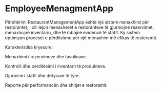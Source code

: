 # EmployeeMenagmentApp

Përshkrim:
RestaurantManagementApp është një sistem menaxhimi për restorantet, i cili lejon menaxherët e restoranteve të gjurmojnë rezervimet, menaxhojnë inventarin, dhe të mbajnë evidencë të stafit. Ky sistem optimizon proceset e përditshme për një menaxhim më efikas të restorantit.

Karakteristika kryesore:

Menaxhimi i rezervimeve dhe tavolinave.

Kontrolli dhe përditësimi i inventarit të produkteve.

Gjurmimi i stafit dhe detyrave të tyre.

Raporte për performancën dhe shitjet e restorantit.